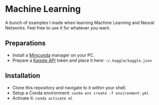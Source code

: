 # Machine Learning

A bunch of examples I made when learning Machine Learning and Neural Networks.
Feel free to use it for whatever you want.

## Preparations

- Install a [Miniconda](https://www.anaconda.com/docs/getting-started/miniconda/main) manager on your PC.
- Prepare a [Kaggle API](https://www.kaggle.com/settings) token and place it here: `~/.kaggle/kaggle.json`

## Installation

- Clone this repository and navigate to it within your shell.
- Setup a Conda environment: `conda env create -f environment.yml`
- Activate it: `conda activate ml`

<!-- 
  Update requirements: 
  conda env export | grep -v "^prefix: " > environment.yml 
-->
